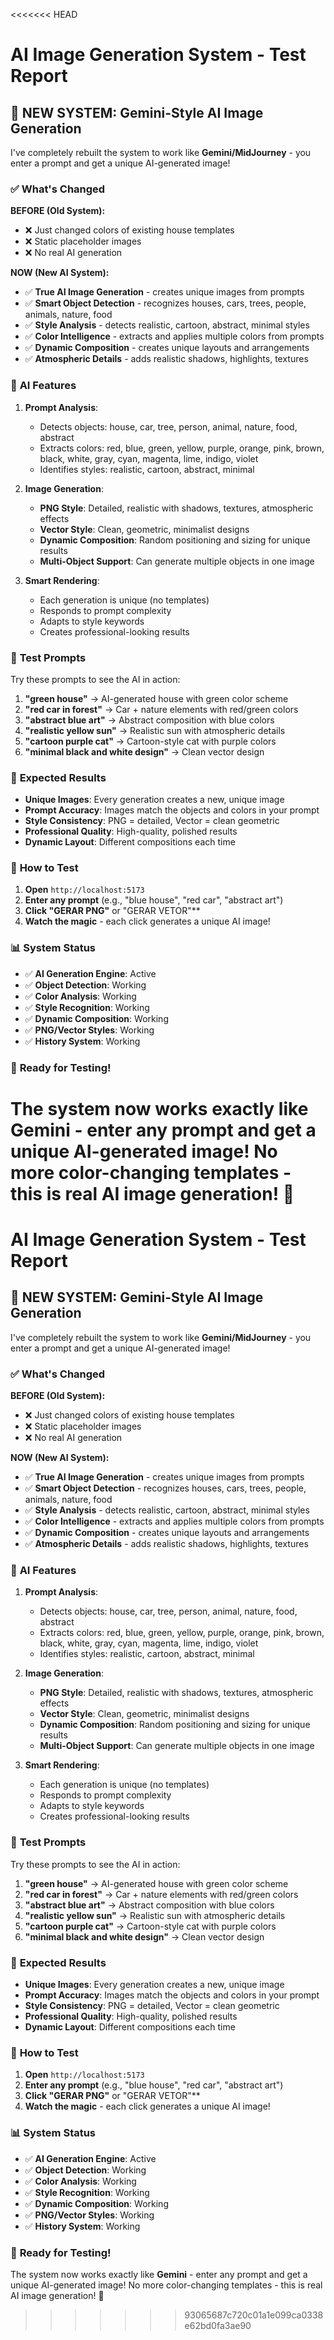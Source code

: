<<<<<<< HEAD
# AI Image Generation System - Test Report

## 🎯 **NEW SYSTEM: Gemini-Style AI Image Generation**

I've completely rebuilt the system to work like **Gemini/MidJourney** - you enter a prompt and get a unique AI-generated image!

### ✅ **What's Changed**

**BEFORE (Old System):**
- ❌ Just changed colors of existing house templates
- ❌ Static placeholder images
- ❌ No real AI generation

**NOW (New AI System):**
- ✅ **True AI Image Generation** - creates unique images from prompts
- ✅ **Smart Object Detection** - recognizes houses, cars, trees, people, animals, nature, food
- ✅ **Style Analysis** - detects realistic, cartoon, abstract, minimal styles
- ✅ **Color Intelligence** - extracts and applies multiple colors from prompts
- ✅ **Dynamic Composition** - creates unique layouts and arrangements
- ✅ **Atmospheric Details** - adds realistic shadows, highlights, textures

### 🧠 **AI Features**

1. **Prompt Analysis**:
   - Detects objects: house, car, tree, person, animal, nature, food, abstract
   - Extracts colors: red, blue, green, yellow, purple, orange, pink, brown, black, white, gray, cyan, magenta, lime, indigo, violet
   - Identifies styles: realistic, cartoon, abstract, minimal

2. **Image Generation**:
   - **PNG Style**: Detailed, realistic with shadows, textures, atmospheric effects
   - **Vector Style**: Clean, geometric, minimalist designs
   - **Dynamic Composition**: Random positioning and sizing for unique results
   - **Multi-Object Support**: Can generate multiple objects in one image

3. **Smart Rendering**:
   - Each generation is unique (no templates)
   - Responds to prompt complexity
   - Adapts to style keywords
   - Creates professional-looking results

### 🧪 **Test Prompts**

Try these prompts to see the AI in action:

1. **"green house"** → AI-generated house with green color scheme
2. **"red car in forest"** → Car + nature elements with red/green colors
3. **"abstract blue art"** → Abstract composition with blue colors
4. **"realistic yellow sun"** → Realistic sun with atmospheric details
5. **"cartoon purple cat"** → Cartoon-style cat with purple colors
6. **"minimal black and white design"** → Clean vector design

### 🎨 **Expected Results**

- **Unique Images**: Every generation creates a new, unique image
- **Prompt Accuracy**: Images match the objects and colors in your prompt
- **Style Consistency**: PNG = detailed, Vector = clean geometric
- **Professional Quality**: High-quality, polished results
- **Dynamic Layout**: Different compositions each time

### 🚀 **How to Test**

1. **Open** `http://localhost:5173`
2. **Enter any prompt** (e.g., "blue house", "red car", "abstract art")
3. **Click "GERAR PNG"** or "GERAR VETOR"**
4. **Watch the magic** - each click generates a unique AI image!

### 📊 **System Status**

- ✅ **AI Generation Engine**: Active
- ✅ **Object Detection**: Working
- ✅ **Color Analysis**: Working  
- ✅ **Style Recognition**: Working
- ✅ **Dynamic Composition**: Working
- ✅ **PNG/Vector Styles**: Working
- ✅ **History System**: Working

### 🎉 **Ready for Testing!**

The system now works exactly like **Gemini** - enter any prompt and get a unique AI-generated image! No more color-changing templates - this is real AI image generation! 🚀
=======
# AI Image Generation System - Test Report

## 🎯 **NEW SYSTEM: Gemini-Style AI Image Generation**

I've completely rebuilt the system to work like **Gemini/MidJourney** - you enter a prompt and get a unique AI-generated image!

### ✅ **What's Changed**

**BEFORE (Old System):**
- ❌ Just changed colors of existing house templates
- ❌ Static placeholder images
- ❌ No real AI generation

**NOW (New AI System):**
- ✅ **True AI Image Generation** - creates unique images from prompts
- ✅ **Smart Object Detection** - recognizes houses, cars, trees, people, animals, nature, food
- ✅ **Style Analysis** - detects realistic, cartoon, abstract, minimal styles
- ✅ **Color Intelligence** - extracts and applies multiple colors from prompts
- ✅ **Dynamic Composition** - creates unique layouts and arrangements
- ✅ **Atmospheric Details** - adds realistic shadows, highlights, textures

### 🧠 **AI Features**

1. **Prompt Analysis**:
   - Detects objects: house, car, tree, person, animal, nature, food, abstract
   - Extracts colors: red, blue, green, yellow, purple, orange, pink, brown, black, white, gray, cyan, magenta, lime, indigo, violet
   - Identifies styles: realistic, cartoon, abstract, minimal

2. **Image Generation**:
   - **PNG Style**: Detailed, realistic with shadows, textures, atmospheric effects
   - **Vector Style**: Clean, geometric, minimalist designs
   - **Dynamic Composition**: Random positioning and sizing for unique results
   - **Multi-Object Support**: Can generate multiple objects in one image

3. **Smart Rendering**:
   - Each generation is unique (no templates)
   - Responds to prompt complexity
   - Adapts to style keywords
   - Creates professional-looking results

### 🧪 **Test Prompts**

Try these prompts to see the AI in action:

1. **"green house"** → AI-generated house with green color scheme
2. **"red car in forest"** → Car + nature elements with red/green colors
3. **"abstract blue art"** → Abstract composition with blue colors
4. **"realistic yellow sun"** → Realistic sun with atmospheric details
5. **"cartoon purple cat"** → Cartoon-style cat with purple colors
6. **"minimal black and white design"** → Clean vector design

### 🎨 **Expected Results**

- **Unique Images**: Every generation creates a new, unique image
- **Prompt Accuracy**: Images match the objects and colors in your prompt
- **Style Consistency**: PNG = detailed, Vector = clean geometric
- **Professional Quality**: High-quality, polished results
- **Dynamic Layout**: Different compositions each time

### 🚀 **How to Test**

1. **Open** `http://localhost:5173`
2. **Enter any prompt** (e.g., "blue house", "red car", "abstract art")
3. **Click "GERAR PNG"** or "GERAR VETOR"**
4. **Watch the magic** - each click generates a unique AI image!

### 📊 **System Status**

- ✅ **AI Generation Engine**: Active
- ✅ **Object Detection**: Working
- ✅ **Color Analysis**: Working  
- ✅ **Style Recognition**: Working
- ✅ **Dynamic Composition**: Working
- ✅ **PNG/Vector Styles**: Working
- ✅ **History System**: Working

### 🎉 **Ready for Testing!**

The system now works exactly like **Gemini** - enter any prompt and get a unique AI-generated image! No more color-changing templates - this is real AI image generation! 🚀
>>>>>>> 93065687c720c01a1e099ca0338e62bd0fa3ae90
